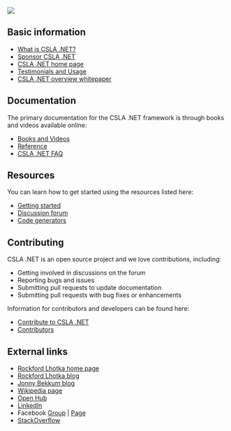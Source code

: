 ![](https://github.com/MarimerLLC/csla/raw/main/Support/Logos/csla%20win8_mid.png)

Basic information
-----------------

* [What is CSLA .NET?](What-is-CSLA-.NET.md)
* [Sponsor CSLA .NET](https://github.com/sponsors/rockfordlhotka)
* [CSLA .NET home page](http://www.cslanet.com)
* [Testimonials and Usage](Testimonials-and-Usage.md)
* [CSLA .NET overview whitepaper](https://github.com/MarimerLLC/csla/raw/master/Support/magenic-white-paper-overview-of-csla.pdf)

Documentation
-------------

The primary documentation for the CSLA .NET framework is through books and videos available online:

* [Books and Videos](Books-and-videos.md)
* [Reference](Reference.md)
* [CSLA .NET FAQ](https://github.com/MarimerLLC/csla/tree/main/docs)

Resources
---------

You can learn how to get started using the resources listed here:

* [Getting started](Getting-started.md)
* [Discussion forum](https://github.com/MarimerLLC/csla/discussions)
* [Code generators](https://github.com/MarimerLLC/csla/blob/master/docs/code-generators.md)

Contributing
------------

CSLA .NET is an open source project and we love contributions, including:

* Getting involved in discussions on the forum
* Reporting bugs and issues
* Submitting pull requests to update documentation
* Submitting pull requests with bug fixes or enhancements

Information for contributors and developers can be found here:

* [Contribute to CSLA .NET](https://github.com/MarimerLLC/csla/blob/master/CONTRIBUTING.md)
* [Contributors](https://github.com/MarimerLLC/csla/graphs/contributors)

External links
--------------

* [Rockford Lhotka home page](https://lhotka.net)
* [Rockford Lhotka blog](https://blog.lhotka.net)
* [Jonny Bekkum blog](https://jonnybekkum.wordpress.com/)
* [Wikipedia page](http://en.wikipedia.org/wiki/CSLA_.NET)
* [Open Hub](https://www.openhub.net/p/cslanet)
* [LinkedIn](https://www.linkedin.com/groups/99453/)
* Facebook [Group](https://www.facebook.com/groups/cslanet/) | [Page](https://www.facebook.com/CslaNet)
* [StackOverflow](http://stackoverflow.com/tags/csla/info)

